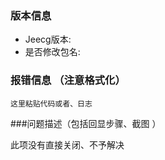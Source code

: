 ### 版本信息
- Jeecg版本:
- 是否修改包名: 

### 报错信息 （注意格式化）

```vue
这里粘贴代码或者、日志  

```

###问题描述（包括回显步骤、截图 ）

此项没有直接关闭、不予解决
